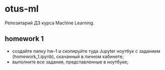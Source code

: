 # otus-ml

Репозитарий ДЗ курса  Machine Learning.

## homework 1

* создайте папку hw-1 и скопируйте туда Jupyter ноутбук с заданием (homework_1.ipynb), скачанный в личном кабинете;
* выполните все задания, представленные в ноутбуке;
